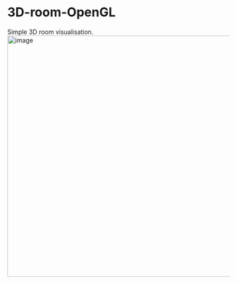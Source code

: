 # 3D-room-OpenGL
Simple 3D room visualisation.
<img width="546" alt="image" src="https://user-images.githubusercontent.com/71512704/224768962-02f1151f-cdcd-456f-bac7-e72517fc1d80.png">

